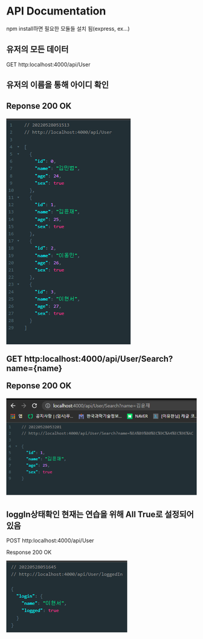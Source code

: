 <h1>API Documentation</h1>
<p>npm install하면 필요한 모듈들 설치 됨(express, ex...)</p>
<h2>유저의 모든 데이터</h2>
<p>GET http:localhost:4000/api/User</p>
<h2>유저의 이름을 통해 아이디 확인<h2>
<p>Reponse 200 OK</p>
<img src="Image/API_User GET ALL Data.png">
<p>GET http:localhost:4000/api/User/Search?name={name}</p>
<p>Reponse 200 OK</p>
<img src="Image/API_USER_SEARCH GET name=김윤재.png">
<h2>loggIn상태확인 현재는 연습을 위해 All True로 설정되어있음</h2>
<p>POST http:localhost:4000/api/User</p>
<p>Response 200 OK</p>
<img src="Image/API_loggedIn POST name=이현서.png">
